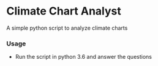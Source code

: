 # Climate Chart Analyst
A simple python script to analyze climate charts
### Usage
- Run the script in python 3.6 and answer the questions
